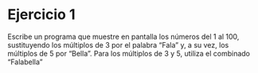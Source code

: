 # Ejercicio 1

Escribe un programa que muestre en pantalla los números del 1 al 100, sustituyendo los múltiplos de 3 por el palabra “Fala” y, a su vez, los múltiplos de 5 por “Bella”. Para los múltiplos de 3 y 5, utiliza el combinado “Falabella”
